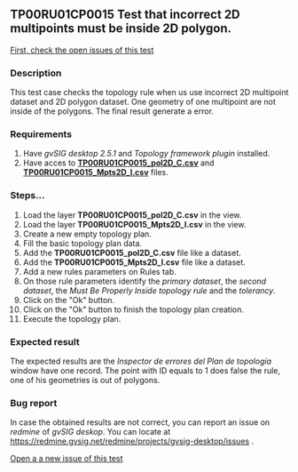 ## TP00RU01CP0015 Test that incorrect 2D multipoints must be inside 2D polygon.

[First, check the open issues of this test](https://redmine.gvsig.net/redmine/projects/gvsig-desktop/issues?utf8=%E2%9C%93&set_filter=1&f%5B%5D=status_id&op%5Bstatus_id%5D=o&f%5B%5D=subject&op%5Bsubject%5D=%7E&v%5Bsubject%5D%5B%5D=TP00RU01CP0015&f%5B%5D=&c%5B%5D=tracker&c%5B%5D=status&c%5B%5D=priority&c%5B%5D=subject&c%5B%5D=assigned_to&c%5B%5D=updated_on&group_by=)

### Description

This test case checks the topology rule when us use incorrect 2D multipoint dataset and 2D polygon dataset. One geometry of one multipoint are not inside of the polygons. The final result generate a error.

### Requirements

1. Have *gvSIG desktop 2.5.1* and *Topology framework plugin* installed.
2. Have acces to [**TP00RU01CP0015_pol2D_C.csv**]() and [**TP00RU01CP0015_Mpts2D_I.csv**]() files.

### Steps...

1. Load the layer **TP00RU01CP0015_pol2D_C.csv** in the view.
2. Load the layer **TP00RU01CP0015_Mpts2D_I.csv** in the view.
3. Create a new empty topology plan.
4. Fill the basic topology plan data.
5. Add the **TP00RU01CP0015_pol2D_C.csv** file like a dataset.
6. Add the **TP00RU01CP0015_Mpts2D_I.csv** file like a dataset.
7. Add a new rules parameters on Rules tab.
8. On those rule parameters identify the *primary dataset*, the *second dataset*, the *Must Be Properly Inside topology rule* and the *tolerancy*. 
9. Click on the "Ok" button.
10. Click on the "Ok" button to finish the topology plan creation.
11. Execute the topology plan.

### Expected result

The expected results are the *Inspector de errores del Plan de topología* window have one record. The point with ID equals to 1 does false the rule, one of his geometries is out of polygons.


### Bug report


In case the obtained results are not correct, you can report an issue on *redmine* of *gvSIG deskop*. You can locate at
https://redmine.gvsig.net/redmine/projects/gvsig-desktop/issues .

[Open a a new issue of this test](https://redmine.gvsig.net/redmine/projects/gvsig-desktop/issues/new?issue[subject]=TP00RU01CP0015+Test+that+incorrect+2D+multipoints+must+be+inside+2D+polygon)